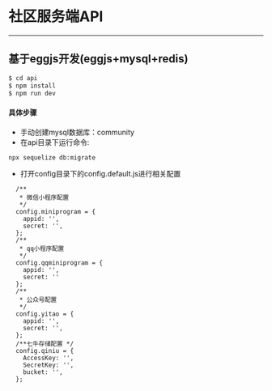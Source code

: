 # 社区服务端API

---
## 基于eggjs开发(eggjs+mysql+redis)
```bash
$ cd api
$ npm install
$ npm run dev
```
#### 具体步骤
- 手动创建mysql数据库：community
- 在api目录下运行命令:
```console
npx sequelize db:migrate
```
- 打开config目录下的config.default.js进行相关配置
```
  /**
   * 微信小程序配置
   */
  config.miniprogram = {
    appid: '',
    secret: '',
  };
  /**
   * qq小程序配置
   */
  config.qqminiprogram = {
    appid: '',
    secret: ''
  };
  /**
   * 公众号配置
   */
  config.yitao = {
    appid: '',
    secret: '',
  };
  /**七牛存储配置 */
  config.qiniu = {
    AccessKey: '',
    SecretKey: '',
    bucket: '',
  };
```
